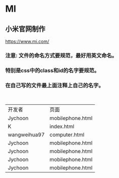 # MI

## 小米官网制作

https://www.mi.com/
 
### 注意: 文件的命名方式要规范，最好用英文命名。
### 特别是css中的class和id的名字要规范。
### 在自己写的文件最上面注释上自己的名字。


<table>
  <tr><td>开发者</td><td>页面</td></tr>
  <tr><td>Jychoon</td><td> mobilephone.html</td></tr>
  <tr><td>K</td><td>index.html</td></tr>
  <tr><td>wangweihua97</td><td> computer.html</td></tr>
  <tr><td>Jychoon</td><td> mobilephone.html</td></tr>
  <tr><td>Jychoon</td><td> mobilephone.html</td></tr>
  <tr><td>Jychoon</td><td> mobilephone.html</td></tr>
  <tr><td>Jychoon</td><td> mobilephone.html</td></tr>
  
</table>
